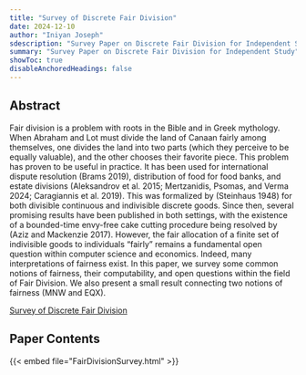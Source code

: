```yaml
---
title: "Survey of Discrete Fair Division"
date: 2024-12-10
author: "Iniyan Joseph"
sdescription: "Survey Paper on Discrete Fair Division for Independent Study" 
summary: "Survey Paper on Discrete Fair Division for Independent Study" 
showToc: true
disableAnchoredHeadings: false
---
```

## Abstract

Fair division is a problem with roots in the Bible and in Greek mythology. When Abraham and Lot must divide the land of Canaan fairly among themselves, one divides the land into two parts (which they perceive to be equally valuable), and the other chooses their favorite piece. This problem has proven to be useful in practice. It has been used for international dispute resolution (Brams 2019), distribution of food for food banks, and estate divisions (Aleksandrov et al. 2015; Mertzanidis, Psomas, and Verma 2024; Caragiannis et al. 2019). This was formalized by (Steinhaus 1948) for both divisible continuous and indivisible discrete goods. Since then, several promising results have been published in both settings, with the existence of a bounded-time envy-free cake cutting procedure being resolved by (Aziz and Mackenzie 2017). However, the fair allocation of a finite set of indivisible goods to individuals “fairly” remains a fundamental open question within computer science and economics. Indeed, many interpretations of fairness exist. In this paper, we survey some common notions of fairness, their computability, and open questions within the field of Fair Division. We also present a small result connecting two notions of fairness (MNW and EQX).

[Survey of Discrete Fair Division](FairDivisionSurvey.pdf)

## Paper Contents

{{< embed file="FairDivisionSurvey.html" >}}

